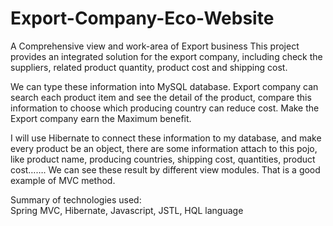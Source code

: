 # Export-Company-Eco-Website
A Comprehensive view and work-area of Export business 
This project provides an integrated solution for the export company, including check the suppliers, related product quantity, product cost and shipping cost.

We can type these information into MySQL database. Export company can search each product item and see the detail of the product, compare this information to choose which producing country can reduce cost. Make the Export company earn the Maximum benefit.

I will use Hibernate to connect these information to my database, and make every product be an object, there are some information attach to this pojo, like product name, producing countries, shipping cost, quantities, product cost……. We can see these result by different view modules. That is a good example of MVC method.

Summary of technologies used:                                                                                                 
Spring MVC, Hibernate, Javascript, JSTL, HQL language
